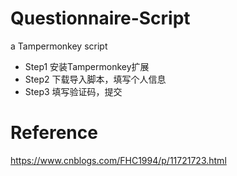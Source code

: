 # Questionnaire-Script
a Tampermonkey script
+ Step1
安装Tampermonkey扩展
+ Step2
下载导入脚本，填写个人信息
+ Step3
填写验证码，提交
# Reference
https://www.cnblogs.com/FHC1994/p/11721723.html
